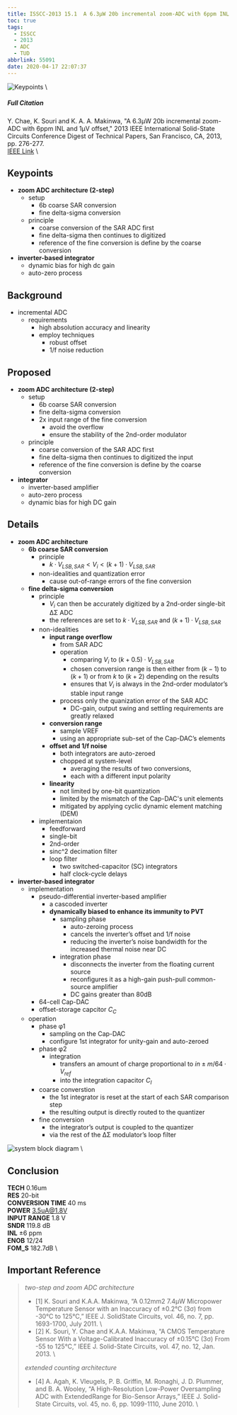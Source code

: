 ```yaml
---
title: ISSCC-2013 15.1  A 6.3µW 20b incremental zoom-ADC with 6ppm INL and 1µV offset
toc: true
tags:
  - ISSCC
  - 2013
  - ADC
  - TUD
abbrlink: 55091
date: 2020-04-17 22:07:37
---
```


![Keypoints](https://img.mubu.com/document_image/5c8b7153-ca04-45fc-a54d-4f16a31837f0-216525.jpg) \

##### Full Citation

Y. Chae, K. Souri and K. A. A. Makinwa, "A 6.3µW 20b incremental zoom-ADC with 6ppm INL and 1µV offset," 2013 IEEE International Solid-State Circuits Conference Digest of Technical Papers, San Francisco, CA, 2013, pp. 276-277. \
[IEEE Link](https://ieeexplore.ieee.org/document/6487733) \

## Keypoints

- **zoom ADC architecture (2-step)**
  - setup
    - 6b coarse SAR conversion
    - fine delta-sigma conversion
  - principle
    - coarse conversion of the SAR ADC first
    - fine delta-sigma then continues to digitized
    - reference of the fine conversion is define by the coarse conversion
- **inverter-based integrator**
  - dynamic bias for high dc gain
  - auto-zero process

## Background

- incremental ADC
  - requirements
    - high absolution accuracy and linearity
    - employ techniques
      - robust offset
      - 1/f noise reduction

## Proposed

- **zoom ADC architecture (2-step)**
  - setup
    - 6b coarse SAR conversion
    - fine delta-sigma conversion
    - 2x input range of the fine conversion
      - avoid the overflow
      - ensure the stability of the 2nd-order modulator
  - principle
    - coarse conversion of the SAR ADC first
    - fine delta-sigma then continues to digitized the input
    - reference of the fine conversion is define by the coarse conversion
- **integrator**
  - inverter-based amplifier
  - auto-zero process
  - dynamic bias for high DC gain

## Details

- **zoom ADC architecture**
  - **6b coarse SAR conversion**
    - principle
      - $k · V_{LSB,SAR} < V_i < (k+1) · V_{LSB,SAR}$
    - non-idealities and quantization error
      - cause out-of-range errors of the fine conversion
  - **fine delta-sigma conversion**
    - principle
      - $V_i$ can then be accurately digitized by a 2nd-order single-bit ΔΣ ADC
      - the references are set to $k · V_{LSB, SAR}$ and $(k+1) · V_{LSB, SAR}$
    - non-idealities
      - **input range overflow**
        - from SAR ADC
        - operation
          - comparing $V_i$ to $(k+0.5) · V_{LSB, SAR}$
          - chosen conversion range is then either from $(k-1)$ to $(k+1)$ or from $k$ to $(k+2)$ depending on the results
          - ensures that $V_i$ is always in the 2nd-order modulator’s stable input range
        - process only the quanization error of the SAR ADC
          - DC-gain, output swing and settling requirements are greatly relaxed
      - **conversion range**
        - sample VREF
        - using an appropriate sub-set of the Cap-DAC’s elements
      - **offset and 1/f noise**
        - both integrators are auto-zeroed
        - chopped at system-level
          - averaging the results of two conversions,
          - each with a different input polarity
      - **linearity**
        - not limited by one-bit quantization
        - limited by the mismatch of the Cap-DAC's unit elements
        - mitigated by applying cyclic dynamic element matching (DEM)
    - implementaion
      - feedforward
      - single-bit
      - 2nd-order
      - sinc^2 decimation filter
      - loop filter
        - two switched-capacitor (SC) integrators
        - half clock-cycle delays
- **inverter-based integrator**
  - implementation
    - pseudo-differential inverter-based amplifier
      - a cascoded inverter
      - **dynamically biased to enhance its immunity to PVT**
        - sampling phase
          - auto-zeroing process
          - cancels the inverter’s offset and 1/f noise
          - reducing the inverter’s noise bandwidth for the increased thermal noise near DC
        - integration phase
          - disconnects the inverter from the floating current source
          - reconfigures it as a high-gain push-pull common-source amplifier
          - DC gains greater than 80dB
    - 64-cell Cap-DAC
    - offset-storage capcitor $C_C$
  - operation
    - phase φ1
      - sampling on the Cap-DAC
      - configure 1st integrator for unity-gain and auto-zeroed
    - phase φ2
      - integration
        - transfers an amount of charge proportional to $in ± m/64·V_{ref}$
        - into the integration capacitor $C_I$
    - coarse converstion
      - the 1st integrator is reset at the start of each SAR comparison step
      - the resulting output is directly routed to the quantizer
    - fine conversion
      - the integrator’s output is coupled to the quantizer
      - via the rest of the ΔΣ modulator’s loop filter

![system block diagram](https://img.mubu.com/document_image/45327735-68cc-43ab-8b74-d192cc72833f-216525.jpg) \

## Conclusion

**TECH** 0.16um \
**RES** 20-bit \
**CONVERSION TIME** 40 ms \
**POWER** 3.5uA@1.8V \
**INPUT RANGE** 1.8 V \
**SNDR** 119.8 dB \
**INL** ±6 ppm \
**ENOB** 12/24 \
**FOM_S** 182.7dB \

## Important Reference

> *two-step and zoom ADC architecture*
>
> - [1] K. Souri and K.A.A. Makinwa, “A 0.12mm2 7.4μW Micropower Temperature Sensor with an Inaccuracy of ±0.2°C (3σ) from -30°C to 125°C,” IEEE J. SolidState Circuits, vol. 46, no. 7, pp. 1693-1700, July 2011. \
> - [2] K. Souri, Y. Chae and K.A.A. Makinwa, “A CMOS Temperature Sensor With a Voltage-Calibrated Inaccuracy of ±0.15°C (3σ) From -55 to 125°C,” IEEE J. Solid-State Circuits, vol. 47, no. 12, Jan. 2013. \
>
> *extended counting architecture*
>
> - [4] A. Agah, K. Vleugels, P. B. Griffin, M. Ronaghi, J. D. Plummer, and B. A. Wooley, “A High-Resolution Low-Power Oversampling ADC with ExtendedRange for Bio-Sensor Arrays,” IEEE J. Solid-State Circuits, vol. 45, no. 6, pp. 1099-1110, June 2010. \
